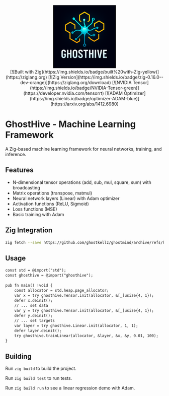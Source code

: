 <div align="center">
  <img src="assets/icons/ghosthive.png" alt="GhostHive Logo" width="200">
</div>

<div align="center">
  [![Built with Zig](https://img.shields.io/badge/built%20with-Zig-yellow)](https://ziglang.org)
  [![Zig Version](https://img.shields.io/badge/zig-0.16.0--dev-orange)](https://ziglang.org/download)
  [![NVIDIA Tensor](https://img.shields.io/badge/NVIDIA-Tensor-green)](https://developer.nvidia.com/tensorrt)
  [![ADAM Optimizer](https://img.shields.io/badge/optimizer-ADAM-blue)](https://arxiv.org/abs/1412.6980)
</div>

# GhostHive - Machine Learning Framework

A Zig-based machine learning framework for neural networks, training, and inference.

## Features

- N-dimensional tensor operations (add, sub, mul, square, sum) with broadcasting
- Matrix operations (transpose, matmul)
- Neural network layers (Linear) with Adam optimizer
- Activation functions (ReLU, Sigmoid)
- Loss functions (MSE)
- Basic training with Adam

## Zig Integration 
```bash
zig fetch --save https://github.com/ghostkellz/ghostmind/archive/refs/heads/main.tar.gz

```
## Usage

```zig
const std = @import("std");
const ghosthive = @import("ghosthive");

pub fn main() !void {
    const allocator = std.heap.page_allocator;
    var x = try ghosthive.Tensor.init(allocator, &[_]usize{4, 1});
    defer x.deinit();
    // ... set data
    var y = try ghosthive.Tensor.init(allocator, &[_]usize{4, 1});
    defer y.deinit();
    // ... set targets
    var layer = try ghosthive.Linear.init(allocator, 1, 1);
    defer layer.deinit();
    try ghosthive.trainLinear(allocator, &layer, &x, &y, 0.01, 100);
}
```
## Building

Run `zig build` to build the project.

Run `zig build test` to run tests.

Run `zig build run` to see a linear regression demo with Adam.

